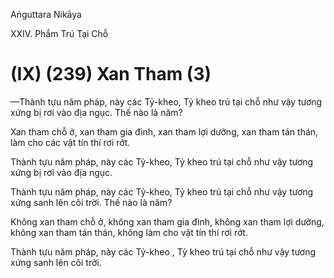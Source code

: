 Aṅguttara Nikāya

XXIV. Phẩm Trú Tại Chỗ

# (IX) (239) Xan Tham (3)

—Thành tựu năm pháp, này các Tỷ-kheo, Tỷ kheo trú tại chỗ như vậy tương xứng bị rơi vào địa ngục. Thế nào là năm?

Xan tham chỗ ở, xan tham gia đình, xan tham lợi dưỡng, xan tham tán thán, làm cho các vật tín thí rơi rớt.

Thành tựu năm pháp, này các Tỷ-kheo, Tỷ kheo trú tại chỗ như vậy tương xứng bị rơi vào địa ngục.

Thành tựu năm pháp, này các Tỷ-kheo, Tỷ kheo trú tại chỗ như vậy tương xứng sanh lên cõi trời. Thế nào là năm?

Không xan tham chỗ ở, không xan tham gia đình, không xan tham lợi dưỡng, không xan tham tán thán, không làm cho vật tín thí rơi rớt.

Thành tựu năm pháp, này các Tỷ-kheo , Tỷ kheo trú tại chỗ như vậy tương xứng sanh lên cõi trời.

